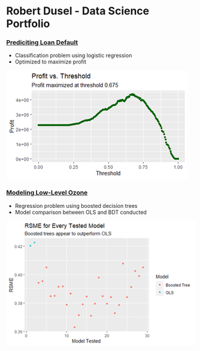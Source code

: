 # Robert Dusel - Data Science Portfolio

### [Prediciting Loan Default](https://github.com/math-junky/Loan_Default_Prediction)
* Classification problem using logistic regression
* Optimized to maximize profit

![](https://github.com/math-junky/Robert_Portfolio/blob/main/images/Max_Profit.png)

### [Modeling Low-Level Ozone](https://github.com/math-junky/Modeling_Ozone)
* Regression problem using boosted decision trees
* Model comparison between OLS and BDT conducted

![](https://github.com/math-junky/Robert_Portfolio/blob/main/images/Model_Comparison.png)

